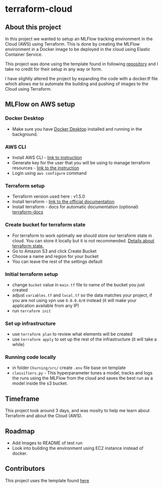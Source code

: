 # terraform-cloud
## About this project

In this project we wanted to setup an MLFlow tracking environment in the Cloud (AWS) using Terraform. This is done by creating the MLFlow environment in a Docker image to be deployed in the cloud using Elastic Container Service.

This project was done using the template found in following [repository](https://github.com/dlabsai/mlflow-for-gcp) and I take no credit for their setup in any way or form. 

I have slightly altered the project by expanding the code with a docker.tf file which allows me to automate the building and pushing of images to the Cloud using Terraform.


## MLFlow on AWS setup
### Docker Desktop
- Make sure you have [Docker Desktop](https://docs.docker.com/desktop/) installed and running in the background.

### AWS CLI
- Install AWS CLI - [link to instruction](https://docs.aws.amazon.com/cli/latest/userguide/getting-started-install.html)
- Generate key for the user that you will be using to manage terraform resources - [link to the instruction](https://docs.aws.amazon.com/powershell/latest/userguide/pstools-appendix-sign-up.html)
- Login using `aws configure` command

### Terraform setup
- Terraform version used here :  v1.5.0
- Install terraform - [link to the official documentation](https://developer.hashicorp.com/terraform/tutorials/aws-get-started/install-cli)
- Install terraform - docs for automatic documentation (optional) [terraform-docs](https://terraform-docs.io/user-guide/installation/)

### Create bucket for terraform state
- For terraform to work optimally we should store our terraform state in cloud. You can store it locally but it is not recommended. [Details about terraform state.](https://developer.hashicorp.com/terraform/language/state)
- Go to Amazon S3 and click Create Bucket
- Choose a name and region for your bucket 
- You can leave the rest of the settings default

### Initial terraform setup
- change `bucket` value in `main.tf` file to name of the bucket you just created
- adjust `variables.tf` and `local.tf` so the data matches your project, if you are not using vpn use `0.0.0.0/0` instead (it will make your application available from any IP)
- run `terraform init`

### Set up infrastructure 
- use `terraform plan` to review what elements will be created 
- use `terraform apply` to set up the rest of the infrastructure (it will take a while)

### Running code locally 
- in folder `Churning/src/` create `.env` file base on template
- `classifiers.py` - This hyperparameter tunes a model, tracks and logs the runs using the MLFlow from the cloud and saves the best run as a model inside the s3 bucket.

## Timeframe
This project took around 3 days, and was moslty to help me learn about Terraform and about the Cloud (AWS). 

## Roadmap
* Add Images to README of test run
* Look into building the environment using EC2 instance instead of docker.

## Contributors
This project uses the template found [here](https://github.com/dlabsai/mlflow-for-gcp)
